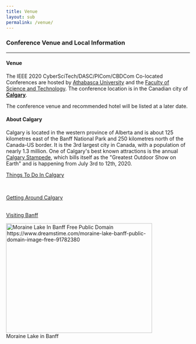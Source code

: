 ```yaml
---
title: Venue
layout: sub
permalink: /venue/
---
```

<h3>Conference Venue and Local Information</h3>
<hr/>

<h4>Venue</h4>
<p>
<p>The IEEE 2020 CyberSciTech/DASC/PICom/CBDCom Co-located Conferences are hosted by 
<a href="https://www.athabascau.ca/" target=_new>Athabasca University</a> and the 
<a href=" https://fst.athabascau.ca/" target=_new>Faculty of Science and Technology</a>. The  conference location is 
in the Canadian city of <b><a href="https://www.calgary.ca/" target=_new>Calgary</a></b>. 
</p><p>
The conference venue and recommended hotel will be listed at a later date.
     
</p>
<h4>About Calgary</h4>
 <p>
Calgary is located in the western province of Alberta and is about 125 kilometres east of the Banff National Park and 
250 kilometres north of the Canada-US border. It is the 3rd largest city in Canada, with a population of nearly 1.3 million. 
One of Calgary's best known attractions is the annual <a href=https://www.calgarystampede.com/ target=_new> Calgary Stampede</a>,
which bills itself as the "Greatest Outdoor Show on Earth" and is happening from July 3rd to 12th, 2020.
</p><p>
      

      
<a href="https://www.visitcalgary.com/things-to-do" target=_new>Things To Do In Calgary</a>

<br/>

<a href="https://www.visitcalgary.com/getting-around" target=_new>Getting Around Calgary</a>

<br/>
<a href="https://banff.ca/89/Visiting" target=_new>Visiting Banff</a>


</p>
<img src="/2021/assets/images/banff2.jpg" width=400 height=300 alt="Moraine Lake In Banff Free Public Domain https://www.dreamstime.com/moraine-lake-banff-public-domain-image-free-91782380"><br/>
Moraine Lake in Banff
<br/>
